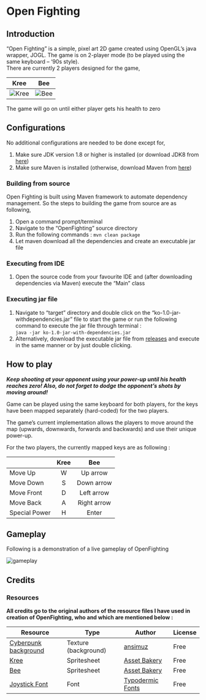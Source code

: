 # Open Fighting

## Introduction
“Open Fighting” is a simple, pixel art 2D game created using OpenGL’s java wrapper, JOGL. The game is on 2-player mode (to be played using the same keyboard – ‘90s style).  
There are currently 2 players designed for the game, 

| Kree | Bee |
|:---:|:----:|
|![Kree](https://i.imgur.com/ZlhHFvd.png) | ![Bee](https://i.imgur.com/0L5O2hd.png) |

The game will go on until either player gets his health to zero

## Configurations

No additional configurations are needed to be done except for, 
1. Make sure JDK version 1.8 or higher is installed (or download JDK8 from [here](https://www.oracle.com/technetwork/java/javase/downloads/jdk8-downloads-2133151.html)) 
2. Make sure Maven is installed (otherwise, download Maven from [here](https://maven.apache.org/download.cgi)) 

### Building from source

Open Fighting is built using Maven framework to automate dependency management. So the steps to building the game from source are as following,  

1. Open a command prompt/terminal
2. Navigate to the “OpenFighting” source directory
3. Run the following commands :
```mvn clean package```
4. Let maven download all the dependencies and create an executable jar file 

### Executing from IDE 

1. Open the source code from your favourite IDE and (after downloading dependencies via Maven) execute the “Main” class 

### Executing jar file

1. Navigate to “target” directory and double click on the “ko-1.0-jar-withdependencies.jar” file to start the game or run the following command to execute the jar file through terminal :  
```java -jar ko-1.0-jar-with-dependencies.jar ```
2. Alternatively, download the executable jar file from [releases](https://github.com/Oshan96/OpenFighting/releases) and execute in the same manner or by just double clicking. 

## How to play

**_Keep shooting at your opponent using your power-up until his health reaches zero! Also, do not forget to dodge the opponent’s shots by moving around!_**

Game can be played using the same keyboard for both players, for the keys have been mapped separately (hard-coded) for the two players. 

The game’s current implementation allows the players to move around the map (upwards, downwards, forwards and backwards) and use their unique power-up. 
 
For the two players, the currently mapped keys are as following : 

| | Kree | Bee | 
|:---|:---:|:---:|
|Move Up | W | Up arrow|
|Move Down | S | Down arrow|
|Move Front | D | Left arrow|
|Move Back | A | Right arrow|
|Special Power | H | Enter |

## Gameplay

Following is a demonstration of a live gameplay of OpenFighting

![gameplay](https://i.imgur.com/d4Xsu8b.gif)

## Credits

### Resources

**All credits go to the original authors of the resource files I have used in creation of OpenFighting, who and which are mentioned below :**

|Resource|Type|Author|License|
|---|---|---|---|
|[Cyberpunk background](https://ansimuz.itch.io/cyberpunk-street-environment) | Texture (background) | [ansimuz](https://ansimuz.itch.io/)| Free|
|[Kree](https://assetbakery.itch.io/2d-fighter-3) |Spritesheet | [Asset Bakery](https://assetbakery.itch.io)| Free |
|[Bee](https://assetbakery.itch.io/2d-fighter-4) | Spritesheet| [Asset Bakery](https://assetbakery.itch.io)| Free |
| [Joystick Font](https://fontmeme.com/fonts/joystix-font/) | Font | [Typodermic Fonts](http://www.typodermicfonts.com/) | Free |





